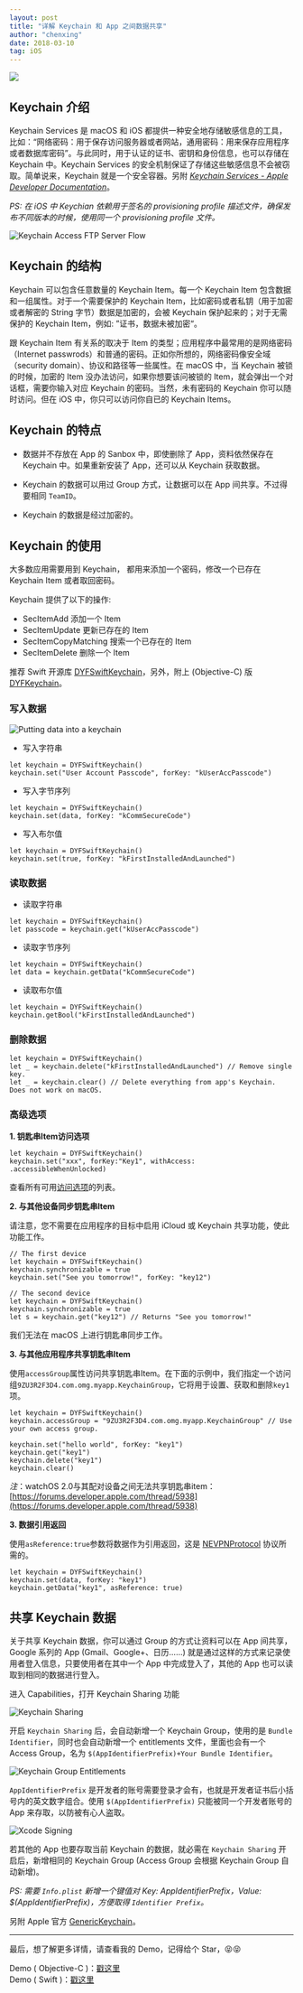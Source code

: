 ```yaml
---
layout: post
title: "详解 Keychain 和 App 之间数据共享"
author: "chenxing"
date: 2018-03-10
tag: iOS
---
```


![](https://chenxing640.github.io/images/keychain/keychain_services.png)

## Keychain 介绍

Keychain Services 是 macOS 和 iOS 都提供一种安全地存储敏感信息的工具，比如：“网络密码：用于保存访问服务器或者网站，通用密码：用来保存应用程序或者数据库密码”。与此同时，用于认证的证书、密钥和身份信息，也可以存储在 Keychain 中。Keychain Services 的安全机制保证了存储这些敏感信息不会被窃取。简单说来，Keychain 就是一个安全容器。另附 *[Keychain Services - Apple Developer Documentation](https://developer.apple.com/documentation/security/keychain_services)*。

*PS: 在 iOS 中 Keychian 依赖用于签名的 provisioning profile 描述文件，确保发布不同版本的时候，使用同一个 provisioning profile 文件。*

![Keychain Access FTP Server Flow](https://chenxing640.github.io/images/keychain/keychain_access_ftp_server_flow.png)

## Keychain 的结构

Keychain 可以包含任意数量的 Keychain Item。每一个 Keychain Item 包含数据和一组属性。对于一个需要保护的 Keychain Item，比如密码或者私钥（用于加密或者解密的 String 字节）数据是加密的，会被 Keychain 保护起来的；对于无需保护的 Keychain Item，例如: ”证书，数据未被加密“。

跟 Keychain Item 有关系的取决于 Item 的类型；应用程序中最常用的是网络密码（Internet passwrods）和普通的密码。正如你所想的，网络密码像安全域（security domain）、协议和路径等一些属性。在 macOS 中，当 Keychain 被锁的时候，加密的 Item 没办法访问，如果你想要该问被锁的 Item，就会弹出一个对话框，需要你输入对应 Keychain 的密码。当然，未有密码的 Keychain 你可以随时访问。但在 iOS 中，你只可以访问你自已的 Keychain Items。

## Keychain 的特点

- 数据并不存放在 App 的 Sanbox 中，即使删除了 App，资料依然保存在 Keychain 中。如果重新安装了 App，还可以从 Keychain 获取数据。

- Keychain 的数据可以用过 Group 方式，让数据可以在 App 间共享。不过得要相同 `TeamID`。

- Keychain 的数据是经过加密的。

## Keychain 的使用 

大多数应用需要用到 Keychain， 都用来添加一个密码，修改一个已存在 Keychain Item 或者取回密码。

Keychain 提供了以下的操作:

- SecItemAdd 添加一个 Item
- SecItemUpdate 更新已存在的 Item
- SecItemCopyMatching 搜索一个已存在的 Item
- SecItemDelete 删除一个 Item

推荐 Swift 开源库 [DYFSwiftKeychain](https://github.com/chenxing640/DYFSwiftKeychain)，另外，附上 (Objective-C) 版 [DYFKeychain](https://github.com/chenxing640/DYFKeychain)。

### 写入数据

![Putting data into a keychain](https://chenxing640.github.io/images/keychain/putting_data_into_keychain.png)

- 写入字符串

```
let keychain = DYFSwiftKeychain()
keychain.set("User Account Passcode", forKey: "kUserAccPasscode")
```

- 写入字节序列

```
let keychain = DYFSwiftKeychain()
keychain.set(data, forKey: "kCommSecureCode")
```

- 写入布尔值

```
let keychain = DYFSwiftKeychain()
keychain.set(true, forKey: "kFirstInstalledAndLaunched")
```

### 读取数据

- 读取字符串

```
let keychain = DYFSwiftKeychain()
let passcode = keychain.get("kUserAccPasscode")
```

- 读取字节序列

```
let keychain = DYFSwiftKeychain()
let data = keychain.getData("kCommSecureCode")
```

- 读取布尔值

```
let keychain = DYFSwiftKeychain()
keychain.getBool("kFirstInstalledAndLaunched")
```

### 删除数据

```
let keychain = DYFSwiftKeychain()
let _ = keychain.delete("kFirstInstalledAndLaunched") // Remove single key.
let _ = keychain.clear() // Delete everything from app's Keychain. Does not work on macOS.
```

### 高级选项

**1. 钥匙串Item访问选项**

```
let keychain = DYFSwiftKeychain()
keychain.set("xxx", forKey:"Key1", withAccess: .accessibleWhenUnlocked)
```

查看所有可用[访问选项](https://github.com/chenxing640/DYFSwiftKeychain/blob/master/SwiftKeychain/DYFSwiftKeychain.swift)的列表。

**2. 与其他设备同步钥匙串Item**

请注意，您不需要在应用程序的目标中启用 iCloud 或 Keychain 共享功能，使此功能工作。

```
// The first device
let keychain = DYFSwiftKeychain()
keychain.synchronizable = true
keychain.set("See you tomorrow!", forKey: "key12")

// The second device
let keychain = DYFSwiftKeychain()
keychain.synchronizable = true
let s = keychain.get("key12") // Returns "See you tomorrow!"
```

我们无法在 macOS 上进行钥匙串同步工作。

**3. 与其他应用程序共享钥匙串Item**

使用`accessGroup`属性访问共享钥匙串Item。在下面的示例中，我们指定一个访问组`9ZU3R2F3D4.com.omg.myapp.KeychainGroup`，它将用于设置、获取和删除`key1`项。

```
let keychain = DYFSwiftKeychain()
keychain.accessGroup = "9ZU3R2F3D4.com.omg.myapp.KeychainGroup" // Use your own access group.

keychain.set("hello world", forKey: "key1")
keychain.get("key1")
keychain.delete("key1")
keychain.clear()
```

*注*：watchOS 2.0与其配对设备之间无法共享钥匙串item：[https://forums.developer.apple.com/thread/5938](https://forums.developer.apple.com/thread/5938)

**3. 数据引用返回**

使用`asReference:true`参数将数据作为引用返回，这是 [NEVPNProtocol](https://developer.apple.com/documentation/networkextension/nevpnprotocol) 协议所需的。

```
let keychain = DYFSwiftKeychain()
keychain.set(data, forKey: "key1")
keychain.getData("key1", asReference: true)
```

## 共享 Keychain 数据

关于共享 Keychain 数据，你可以通过 Group 的方式让资料可以在 App 间共享，Google 系列的 App (Gmail、Google+、日历……) 就是通过这样的方式来记录使用者登入信息，只要使用者在其中一个 App 中完成登入了，其他的 App 也可以读取到相同的数据进行登入。

进入 Capabilities，打开 Keychain Sharing 功能

![Keychain Sharing](https://chenxing640.github.io/images/keychain/keychain_sharing.png)

开启 `Keychain Sharing` 后，会自动新增一个 Keychain Group，使用的是 `Bundle Identifier`，同时也会自动新增一个 entitlements 文件，里面也会有一个 Access Group，名为 `$(AppIdentifierPrefix)+Your Bundle Identifier`。

![Keychain Group Entitlements](https://chenxing640.github.io/images/keychain/keychain_group_entitlements.png)

`AppIdentifierPrefix` 是开发者的账号需要登录才会有，也就是开发者证书后小括号内的英文数字组合。使用 `$(AppIdentifierPrefix)` 只能被同一个开发者账号的 App 来存取，以防被有心人盗取。

![Xcode Signing](https://chenxing640.github.io/images/keychain/xcode_signing.png)

若其他的 App 也要存取当前 Keychain 的数据，就必需在 `Keychain Sharing` 开启后，新增相同的 Keychain Group (Access Group 会根据 Keychain Group 自动新增)。

*PS: 需要 `Info.plist` 新增一个键值对 Key: AppIdentifierPrefix，Value: $(AppIdentifierPrefix)，方便取得 `Identifier Prefix`。*

另附 Apple 官方 [GenericKeychain](https://developer.apple.com/library/archive/samplecode/GenericKeychain/Introduction/Intro.html#//apple_ref/doc/uid/DTS40007797)。

---

最后，想了解更多详情，请查看我的 Demo，记得给个 Star，😝😝

Demo ( Objective-C )：[戳这里](https://github.com/chenxing640/DYFSwiftKeychain) <br >
Demo ( Swift )：[戳这里](https://github.com/chenxing640/DYFKeychain)
